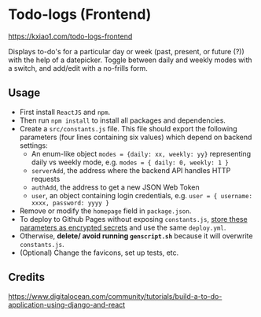 # Todo-logs (Frontend)
<https://kxiao1.com/todo-logs-frontend>

Displays to-do's for a particular day or week (past, present, or future (?)) with the help of a datepicker. Toggle between daily and weekly modes with a switch, and add/edit with a no-frills form.

## Usage
* First install ``ReactJS`` and ``npm``.
* Then run ``npm install`` to install all packages and dependencies.
* Create a ``src/constants.js`` file. This file should export the following parameters (four lines containing six values) which depend on backend settings:
    * An enum-like object ``modes = {daily: xx, weekly: yy}`` representing daily vs weekly mode, e.g. ``modes = { daily: 0, weekly: 1 }``
    * ``serverAdd``, the address where the backend API handles HTTP requests
    * ``authAdd``, the address to get a new JSON Web Token
    * ``user``, an object containing login credentials, e.g. ``user = { username: xxxx, password: yyyy }``
* Remove or modify the ``homepage`` field in ``package.json``.
* To deploy to Github Pages without exposing ``constants.js``, [store these parameters as encrypted secrets](https://docs.github.com/en/free-pro-team@latest/actions/reference/encrypted-secrets) and use the same ``deploy.yml``.
* Otherwise, <b>delete/ avoid running ``genscript.sh``</b> because it will overwrite ``constants.js``.
* (Optional) Change the favicons, set up tests, etc.

## Credits
<https://www.digitalocean.com/community/tutorials/build-a-to-do-application-using-django-and-react>